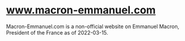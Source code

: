 # www.macron-emmanuel.com
Macron-Emmanuel.com is a non-official website on Emmanuel Macron, President of the France as of 2022-03-15.

